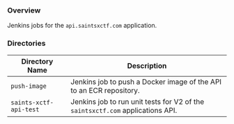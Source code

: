 ### Overview

Jenkins jobs for the `api.saintsxctf.com` application.

### Directories

| Directory Name                | Description                                                                      |
|-------------------------------|----------------------------------------------------------------------------------|
| `push-image`                  | Jenkins job to push a Docker image of the API to an ECR repository.              |
| `saints-xctf-api-test`        | Jenkins job to run unit tests for V2 of the `saintsxctf.com` applications API.   |